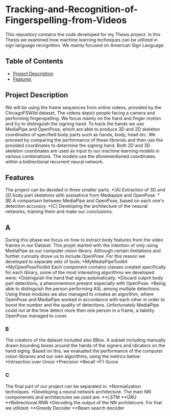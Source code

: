 # Tracking-and-Recognition-of-Fingerspelling-from-Videos
This repository contains the code developed for my Thesis project. In this Thesis we examined how machine learning techniques can be utilized in sign language recognition. We mainly focused on American Sign Language.
## Table of Contents

- [Project Description](#project-description)
- [Features](#features)


## Project Description

We will be using the frame sequences from online videos, provided by the ChicagoFSWild dataset. The videos depict people facing a camera and performing fingerspelling. We focus mainly on the hand and finger motion and try to distinguish the signing hand. To track the hands we use MediaPipe and OpenPose, which are able to produce 3D and 2D skeleton coordinates of specified body parts such as hands, body, head etc. We proceed by comparing the performance of these libraries and then use the provided coordinates to determine the signing hand. Both 2D and 3D skeleton coordinates are used as input to our machine learning models in various combinations. The models use the aforementioned coordinates within a bidirectional recurrent neural network.

## Features

The project can be devided in three smaller parts.
*[A] Extraction of 3D and 2D body part skeletons with assisatnce from Mediapipe and OpenPose.
*[B] A comparison between MediaPipe and OpenPose, based on each one's detection accuracy.
*[C] Developing the architecture of the neaural networks, training them and make our conclusions.

## A
During this phase we focus on how to extract body features from the video frames in our Dataset. This projet started with the intention of only using MediaPipe as our computer vision library. Although certain limitations and further curiosity drove us to include OpenPose. For this reason we developed to separate sets of tools:
*MyMediaPipeToolkit
*MyOpenPoseToolkit
Each component contains classes created specifically for each library, some of the most interesting algorithms we developed were:
*Distinguish the hand that signs automatically.
*Discard culprit body part detections, a phenomemnon present especially with OpenPose.
*Being able to distinguish the person performing ASL among multiple detections.
Using these modules we also managed to createa an algorithm, where OpenPose and MediaPipe worked in accordance with each other in order to boost the number and the quality of detections. Unfortunately MediaPipe could not at the time detect more then one person in a frame, a liability OpenPose managed to cover.

### B
The creators of the dataset included also BBox. A subset including manually drawn bounding boxes around the hands of the signers and idicators on the hand siging. Based on this, we evaluated the performance of the computer vision libraries and our own algorithms, using the metrics below:
*Intrsection over Union
*Precision
*Recall
*F1-Score


### C
The final part of our project can be separated in:
*Normalization techniques.
*Developing a neural network architecture. The main NN componenets and architectures we used are:
**LSTM
**GRU
**Bidirectional RNN
*Decoding the output of the NN architetcure. For that we utilized:
**Greedy Decoder
**Beam search decoder


